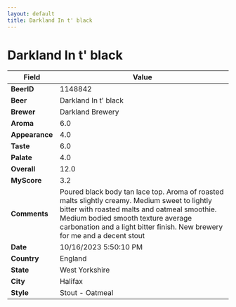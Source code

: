 ```yaml
---
layout: default
title: Darkland In t' black
---
```


# Darkland In t' black

| Field         | Value     |
|---------------|-----------|
| **BeerID** | 1148842 |
| **Beer** | Darkland In t' black |
| **Brewer** | Darkland Brewery |
| **Aroma** | 6.0 |
| **Appearance** | 4.0 |
| **Taste** | 6.0 |
| **Palate** | 4.0 |
| **Overall** | 12.0 |
| **MyScore** | 3.2 |
| **Comments** | Poured black body tan lace top. Aroma of roasted malts slightly creamy.  Medium sweet to lightly bitter with roasted malts and oatmeal smoothie. Medium bodied smooth texture average carbonation and a light bitter finish. New brewery for me and a decent stout  |
| **Date** | 10/16/2023 5:50:10 PM |
| **Country** | England |
| **State** | West Yorkshire |
| **City** | Halifax |
| **Style** | Stout - Oatmeal |
